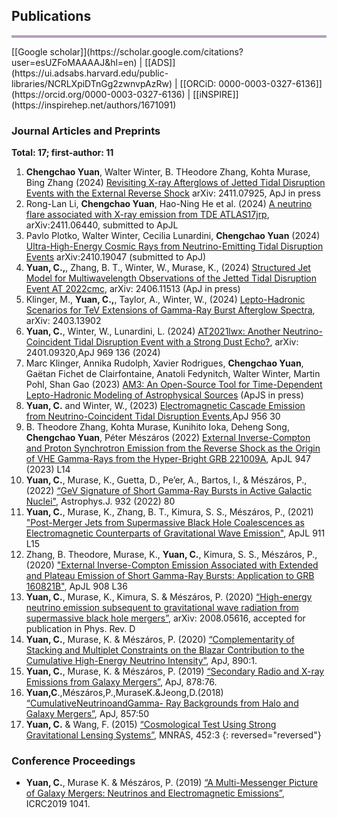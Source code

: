 ## Publications 

<hr style="height:4px;border-width:0;color:gray;background-color:#B3A1BF">
[[Google scholar]](https://scholar.google.com/citations?user=esUZFoMAAAAJ&hl=en) | [[ADS]](https://ui.adsabs.harvard.edu/public-libraries/NCRLXpiDTnGg2zwnvpAzRw)  | [[ORCiD: 0000-0003-0327-6136]](https://orcid.org/0000-0003-0327-6136) | [[iNSPIRE]](https://inspirehep.net/authors/1671091)

### Journal Articles and Preprints

**Total: 17; first-author: 11**

1. **Chengchao Yuan**, Walter Winter, B. THeodore Zhang, Kohta Murase, Bing Zhang (2024) [Revisiting X-ray Afterglows of Jetted Tidal Disruption Events with the External Reverse Shock](https://arxiv.org/abs/2411.07925) arXiv: 2411.07925, ApJ in press
1. Rong-Lan Li, **Chengchao Yuan**, Hao-Ning He et al. (2024) [A neutrino flare associated with X-ray emission from TDE ATLAS17jrp](https://arxiv.org/abs/2411.06440), arXiv:2411.06440, submitted to ApJL
1. Pavlo Plotko, Walter Winter, Cecilia Lunardini, **Chengchao Yuan** (2024) [Ultra-High-Energy Cosmic Rays from Neutrino-Emitting Tidal Disruption Events](https://arxiv.org/abs/2410.19047)	arXiv:2410.19047 (submitted to ApJ)
1. **Yuan, C.,**, Zhang, B. T., Winter, W., Murase, K., (2024) [Structured Jet Model for Multiwavelength Observations of the Jetted Tidal Disruption Event AT 2022cmc](https://arxiv.org/abs/2406.11513), arXiv: 2406.11513 (ApJ in press)
1. Klinger, M., **Yuan, C.,**, Taylor, A., Winter, W., (2024) [Lepto-Hadronic Scenarios for TeV Extensions of Gamma-Ray Burst Afterglow Spectra](https://arxiv.org/abs/2403.13902), arXiv: 2403.13902
1. **Yuan, C.**, Winter, W., Lunardini, L. (2024) [AT2021lwx: Another Neutrino-Coincident Tidal Disruption Event with a Strong Dust Echo?](https://arxiv.org/abs/2401.09320), arXiv: 2401.09320,ApJ 969 136 (2024)
1. Marc Klinger, Annika Rudolph, Xavier Rodrigues, **Chengchao Yuan**, Gaëtan Fichet de Clairfontaine, Anatoli Fedynitch, Walter Winter, Martin Pohl, Shan Gao (2023) [AM3: An Open-Source Tool for Time-Dependent Lepto-Hadronic Modeling of Astrophysical Sources](https://arxiv.org/abs/2312.13371) (ApJS in press)
1. **Yuan, C.** and Winter, W., (2023) [Electromagnetic Cascade Emission from Neutrino-Coincident Tidal Disruption Events](https://arxiv.org/abs/2306.15659),ApJ 956 30
1. B. Theodore Zhang, Kohta Murase, Kunihito Ioka, Deheng Song, **Chengchao Yuan**, Péter Mészáros (2022) [External Inverse-Compton and Proton Synchrotron Emission from the Reverse Shock as the Origin of VHE Gamma-Rays from the Hyper-Bright GRB 221009A](https://arxiv.org/abs/2211.05754), ApJL 947 (2023) L14
1. **Yuan, C.**, Murase, K., Guetta, D., Pe’er, A., Bartos, I., & Mészáros, P., (2022) [“GeV Signature of Short Gamma-Ray Bursts in Active Galactic Nuclei"](https://arxiv.org/abs/2112.07653), Astrophys.J. 932 (2022) 80<br />
1. **Yuan, C.**, Murase, K., Zhang, B. T., Kimura, S. S., Mészáros, P., (2021) ["Post-Merger Jets from Supermassive Black Hole Coalescences as Electromagnetic Counterparts of Gravitational Wave Emission"](https://arxiv.org/abs/2101.05788), ApJL 911 L15<br />
1. Zhang, B. Theodore, Murase, K., **Yuan, C.**, Kimura, S. S., Mészáros, P., (2020) ["External Inverse-Compton Emission Associated with Extended and Plateau Emission of Short Gamma-Ray Bursts: Application to GRB 160821B"](https://arxiv.org/abs/2012.09143), ApJL 908 L36<br />
1. **Yuan, C.**, Murase, K., Kimura, S. & Mészáros, P. (2020) [“High-energy neutrino emission subsequent to gravitational wave radiation from supermassive black hole mergers”](https://arxiv.org/abs/2008.05616), arXiv: 2008.05616, accepted for publication in Phys. Rev. D<br />
1. **Yuan, C.**, Murase, K. & Mészáros, P. (2020) [“Complementarity of Stacking and Multiplet Constraints on the Blazar Contribution to the Cumulative High-Energy Neutrino Intensity”](https://iopscience.iop.org/article/10.3847/1538-4357/ab65ea), ApJ, 890:1. <br />
1. **Yuan, C.**, Murase, K. & Mészáros, P. (2019) [“Secondary Radio and X-ray Emissions from Galaxy Mergers”](https://iopscience.iop.org/article/10.3847/1538-4357/ab1f06), ApJ, 878:76. <br />
1. **Yuan,C**.,Mészáros,P.,MuraseK.&Jeong,D.(2018) [“CumulativeNeutrinoandGamma- Ray Backgrounds from Halo and Galaxy Mergers”](https://iopscience.iop.org/article/10.3847/1538-4357/aab774), ApJ, 857:50 <br />
1. **Yuan, C.** & Wang, F. (2015) [“Cosmological Test Using Strong Gravitational Lensing Systems”](https://academic.oup.com/mnras/article/452/3/2423/1080095), MNRAS, 452:3 
{: reversed="reversed"}

### Conference Proceedings
* **Yuan, C.**, Murase K. & Mészáros, P. (2019) [“A Multi-Messenger Picture of Galaxy Mergers: Neutrinos and Electromagnetic Emissions”](https://pos.sissa.it/358/1041/pdf), ICRC2019 1041.


